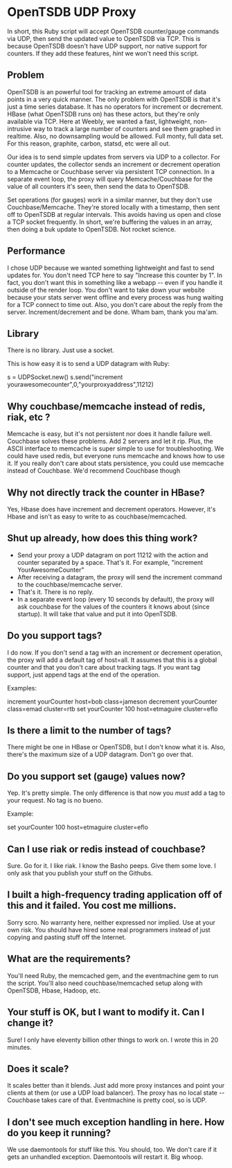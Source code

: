 OpenTSDB UDP Proxy
==================

In short, this Ruby script will accept OpenTSDB counter/gauge commands via UDP, then send the updated value to OpenTSDB via TCP. This is because OpenTSDB doesn't have UDP support, nor native support for counters. If they add these features, *hint* we won't need this script.

Problem
-------

OpenTSDB is an powerful tool for tracking an extreme amount of data points in a very quick manner. The only problem with OpenTSDB is that it's just a time series database. It has no operators for increment or decrement. HBase (what OpenTSDB runs on) has these actors, but they're only available via TCP. Here at Weebly, we wanted a fast, lightweight, non-intrusive way to track a large number of counters and see them graphed in realtime. Also, no downsampling would be allowed. Full monty, full data set. For this reason, graphite, carbon, statsd, etc were all out. 

Our idea is to send simple updates from servers via UDP to a collector. For counter updates, the collector sends an increment or decrement operation to a Memcache or Couchbase server via persistent TCP connection. In a separate event loop, the proxy will query Memcache/Couchbase for the value of all counters it's seen, then send the data to OpenTSDB.

Set operations (for gauges) work in a similar manner, but they don't use Couchbase/Memcache. They're stored locally with a timestamp, then sent off to OpenTSDB at regular intervals. This avoids having us open and close a TCP socket frequently. In short, we're buffering the values in an array, then doing a buk update to OpenTSDB. Not rocket science.

Performance
-----------

I chose UDP because we wanted something lightweight and fast to send updates for. You don't need TCP here to say "Increase this counter by 1". In fact, you don't want this in something like a webapp -- even if you handle it outside of the render loop. You don't want to take down your website because your stats server went offline and every process was hung waiting for a TCP connect to time out. Also, you don't care about the reply from the server. Increment/decrement and be done. Wham bam, thank you ma'am.

Library
-------

There is no library. Just use a socket.

This is how easy it is to send a UDP datagram with Ruby:

  s = UDPSocket.new()
  s.send("increment yourawesomecounter",0,"yourproxyaddress",11212)

Why couchbase/memcache instead of redis, riak, etc ?
----------------------------------------------------

Memcache is easy, but it's not persistent nor does it handle failure well. Couchbase solves these problems. Add 2 servers and let it rip. Plus, the ASCII interface to memcache is super simple to use for troubleshooting. We could have used redis, but everyone runs memcache and knows how to use it. If you really don't care about stats persistence, you could use memcache instead of Couchbase. We'd recommend Couchbase though

Why not directly track the counter in HBase?
--------------------------------------------

Yes, Hbase does have increment and decrement operators. However, it's Hbase and isn't as easy to write to as couchbase/memcached.

Shut up already, how does this thing work?
------------------------------------------
 - Send your proxy a UDP datagram on port 11212 with the action and counter separated by a space. That's it. For example, "increment YourAwesomeCounter"
 - After receiving a datagram, the proxy will send the increment command to the couchbase/memcache server.
 - That's it. There is no reply.
 - In a separate event loop (every 10 seconds by default), the proxy will ask couchbase for the values of the counters it knows about (since startup). It will take that value and put it into OpenTSDB.

Do you support tags?
--------------------

I do now. If you don't send a tag with an increment or decrement operation, the proxy will add a default tag of host=all. It assumes that this is a global counter and that you don't care about tracking tags. If you want tag support, just append tags at the end of the operation.

Examples:

increment yourCounter host=bob class=jameson
decrement yourCounter class=emad cluster=rtb
set yourCounter 100 host=etmaguire cluster=eflo

Is there a limit to the number of tags?
---------------------------------------

There might be one in HBase or OpenTSDB, but I don't know what it is. Also, there's the maximum size of a UDP datagram. Don't go over that.

Do you support set (gauge) values now?
--------------------------------------

Yep. It's pretty simple. The only difference is that now you *must* add a tag to your request. No tag is no bueno.

Example:

set yourCounter 100 host=etmaguire cluster=eflo

Can I use riak or redis instead of couchbase?
---------------------------------------------

Sure. Go for it. I like riak. I know the Basho peeps. Give them some love. I only ask that you publish your stuff on the Githubs.

I built a high-frequency trading application off of this and it failed. You cost me millions.
---------------------------------------------------------------------------------------------

Sorry scro. No warranty here, neither expressed nor implied. Use at your own risk.
You should have hired some real programmers instead of just copying and pasting stuff off the Internet.

What are the requirements?
--------------------------

You'll need Ruby, the memcached gem, and the eventmachine gem to run the script. You'll also need couchbase/memcached setup along with OpenTSDB, Hbase, Hadoop, etc.

Your stuff is OK, but I want to modify it. Can I change it?
-----------------------------------------------------------

Sure! I only have eleventy billion other things to work on. I wrote this in 20 minutes.

Does it scale?
--------------

It scales better than it blends. Just add more proxy instances and point your clients at them (or use a UDP load balancer). The proxy has no local state -- Couchbase takes care of that. Eventmachine is pretty cool, so is UDP.

I don't see much exception handling in here. How do you keep it running?
------------------------------------------------------------------------

We use daemontools for stuff like this. You should, too. We don't care if it gets an unhandled exception. Daemontools will restart it. Big whoop.
